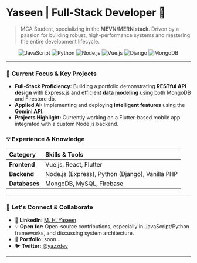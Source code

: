 # Yaseen | Full-Stack Developer 🚀

> MCA Student, specializing in the **MEVN/MERN stack**. Driven by a passion for building robust, high-performance systems and mastering the entire development lifecycle.

<p align="center">
  <img src="https://img.shields.io/badge/JavaScript-F7DF1E?style=for-the-badge&logo=javascript&logoColor=black" alt="JavaScript" />
  <img src="https://img.shields.io/badge/Python-3776AB?style=for-the-badge&logo=python&logoColor=white" alt="Python" />
  <img src="https://img.shields.io/badge/Node.js-339933?style=for-the-badge&logo=node.js&logoColor=white" alt="Node.js" />
  <img src="https://img.shields.io/badge/Vue.js-4FC08D?style=for-the-badge&logo=vue.js&logoColor=white" alt="Vue.js" />
  <img src="https://img.shields.io/badge/Django-092E20?style=for-the-badge&logo=django&logoColor=white" alt="Django" />
  <img src="https://img.shields.io/badge/MongoDB-47A248?style=for-the-badge&logo=mongodb&logoColor=white" alt="MongoDB" />
</p>

---

### 🔭 **Current Focus & Key Projects**

- **Full-Stack Proficiency:** Building a portfolio demonstrating **RESTful API design** with Express.js and efficient **data modeling** using both MongoDB and Firestore db.
- **Applied AI:** Implementing and deploying **intelligent features** using the **Gemini API**.
- **Projects Highlight:** Currently working on a Flutter-based mobile app integrated with a custom Node.js backend.

### 💡 **Experience & Knowledge**

| Category | Skills & Tools |
| :--- | :--- |
| **Frontend** | Vue.js, React, Flutter |
| **Backend** | Node.js (Express), Python (Django), Vanilla PHP |
| **Databases** | MongoDB, MySQL, Firebase |

---

### 🤝 **Let's Connect & Collaborate**

- 🔗 **LinkedIn:** [M. H. Yaseen](https://in.linkedin.com/in/mhd1yaseenk) 
- 💡 **Open for:** Open-source contributions, especially in JavaScript/Python frameworks, and discussing system architecture.
- 💼 **Portfolio:** soon...
- 🐦 **Twitter:** [@yazzdev](https://twitter.com/yazzdev)

***

